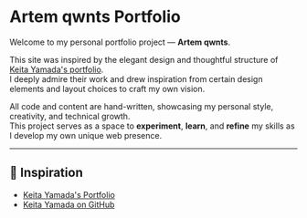 # Artem qwnts Portfolio

Welcome to my personal portfolio project — **Artem qwnts**.

This site was inspired by the elegant design and thoughtful structure of [Keita Yamada's portfolio](https://p5aholic.me/).  
I deeply admire their work and drew inspiration from certain design elements and layout choices to craft my own vision.

All code and content are hand-written, showcasing my personal style, creativity, and technical growth.  
This project serves as a space to **experiment**, **learn**, and **refine** my skills as I develop my own unique web presence.

---

## 🌟 Inspiration

- [Keita Yamada's Portfolio](https://p5aholic.me/)
- [Keita Yamada on GitHub](https://github.com/p5aholic)
